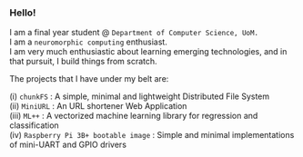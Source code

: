 ### Hello!

I am a final year student @ `Department of Computer Science, UoM.` <br>
I am a `neuromorphic computing` enthusiast. <br>
I am very much enthusiastic about learning emerging technologies, and in that pursuit, I build things from scratch.

The projects that I have under my belt are:

(i) `chunkFS` : A simple, minimal and lightweight Distributed File System <br>
(ii) `MiniURL` : An URL shortener Web Application <br>
(iii) `ML++` : A vectorized machine learning library for regression and classification <br>
(iv) `Raspberry Pi 3B+ bootable image` : Simple and minimal implementations of mini-UART and GPIO drivers
